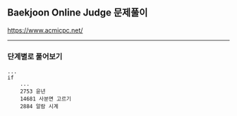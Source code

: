 ## Baekjoon Online Judge 문제풀이
https://www.acmicpc.net/

***

### 단계별로 풀어보기
    ...
    if
        ...
        2753 윤년
        14681 사분면 고르기
        2884 알람 시계